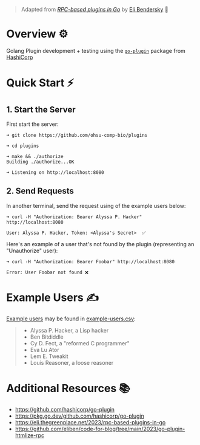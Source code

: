 > Adapted from [*RPC-based plugins in Go*](https://eli.thegreenplace.net/2023/rpc-based-plugins-in-go) by [Eli Bendersky](https://eli.thegreenplace.net/) 🚀

# Overview ⚙️

Golang Plugin development + testing using the [`go-plugin`](https://github.com/hashicorp/go-plugin) package from [HashiCorp](https://github.com/hashicorp)

# Quick Start ⚡

## 1. Start the Server 
First start the server:

```console
➜ git clone https://github.com/ohsu-comp-bio/plugins

➜ cd plugins

➜ make && ./authorize
Building ./authorize...OK

➜ Listening on http://localhost:8080
```

## 2. Send Requests

In another terminal, send the request using of the example users below:

```console
➜ curl -H "Authorization: Bearer Alyssa P. Hacker" http://localhost:8080

User: Alyssa P. Hacker, Token: <Alyssa's Secret>  ✅
```

Here's an example of a user that's not found by the plugin (representing an "Unauthorize" user):

```console
➜ curl -H "Authorization: Bearer Foobar" http://localhost:8080

Error: User Foobar not found ❌
```

# Example Users ✍️

[Example users](https://en.wikipedia.org/wiki/Structure_and_Interpretation_of_Computer_Programs#Characters) may be found in [example-users.csv](./example-users.csv):
> - Alyssa P. Hacker, a Lisp hacker
> - Ben Bitdiddle
> - Cy D. Fect, a "reformed C programmer"
> - Eva Lu Ator
> - Lem E. Tweakit
> - Louis Reasoner, a loose reasoner

# Additional Resources 📚

- https://github.com/hashicorp/go-plugin
- https://pkg.go.dev/github.com/hashicorp/go-plugin
- https://eli.thegreenplace.net/2023/rpc-based-plugins-in-go
- https://github.com/eliben/code-for-blog/tree/main/2023/go-plugin-htmlize-rpc
